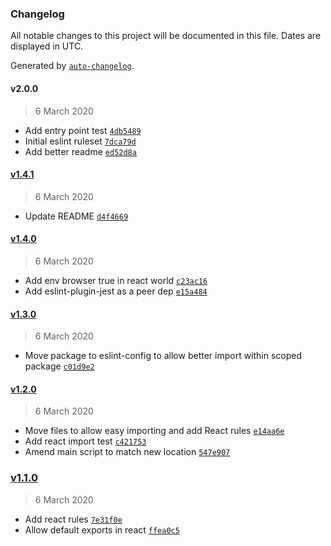 ### Changelog

All notable changes to this project will be documented in this file. Dates are displayed in UTC.

Generated by [`auto-changelog`](https://github.com/CookPete/auto-changelog).

#### v2.0.0

> 6 March 2020

- Add entry point test [`4db5489`](https://github.com/lyvly-living/eslint-config-lyvly/commit/4db5489861e6a562032f0627b172e03cbc48a614)
- Initial eslint ruleset [`7dca79d`](https://github.com/lyvly-living/eslint-config-lyvly/commit/7dca79dc479246a7cfb070c23eb7038ed6821674)
- Add better readme [`ed52d8a`](https://github.com/lyvly-living/eslint-config-lyvly/commit/ed52d8ab4c5fb897c6983e59415edf78f282f9c8)

#### [v1.4.1](https://github.com/lyvly-living/eslint-config-lyvly/compare/v1.4.0...v1.4.1)

> 6 March 2020

- Update README [`d4f4669`](https://github.com/lyvly-living/eslint-config-lyvly/commit/d4f46693d396a5e3b29a815f29efdc8107b400a5)

#### [v1.4.0](https://github.com/lyvly-living/eslint-config-lyvly/compare/v1.3.0...v1.4.0)

> 6 March 2020

- Add env browser true in react world [`c23ac16`](https://github.com/lyvly-living/eslint-config-lyvly/commit/c23ac1647e9ed1beab6563dd591772c41722599b)
- Add eslint-plugin-jest as a peer dep [`e15a484`](https://github.com/lyvly-living/eslint-config-lyvly/commit/e15a4848e083be74d8acb1a4e2b3227b67c973ab)

#### [v1.3.0](https://github.com/lyvly-living/eslint-config-lyvly/compare/v1.2.0...v1.3.0)

> 6 March 2020

- Move package to eslint-config to allow better import within scoped package [`c01d9e2`](https://github.com/lyvly-living/eslint-config-lyvly/commit/c01d9e2e67318f429c8b16b436a28ac3de316fe7)

#### [v1.2.0](https://github.com/lyvly-living/eslint-config-lyvly/compare/v1.1.0...v1.2.0)

> 6 March 2020

- Move files to allow easy importing and add React rules [`e14aa6e`](https://github.com/lyvly-living/eslint-config-lyvly/commit/e14aa6e91cd7636df8f70d39df66bdf3b4b620b3)
- Add react import test [`c421753`](https://github.com/lyvly-living/eslint-config-lyvly/commit/c421753b35ce94045a9d4063000f98eee754ffe2)
- Amend main script to match new location [`547e907`](https://github.com/lyvly-living/eslint-config-lyvly/commit/547e907f6107e32f12c59612ef7c27e7369046df)

### [v1.1.0](https://github.com/lyvly-living/eslint-config-lyvly/compare/v2.0.0...v1.1.0)

> 6 March 2020

- Add react rules [`7e31f0e`](https://github.com/lyvly-living/eslint-config-lyvly/commit/7e31f0e43acf3b7311a3ef422eee1ff497d82830)
- Allow default exports in react [`ffea0c5`](https://github.com/lyvly-living/eslint-config-lyvly/commit/ffea0c5b2d44fbfe96d1cc16df4b31660c796389)
